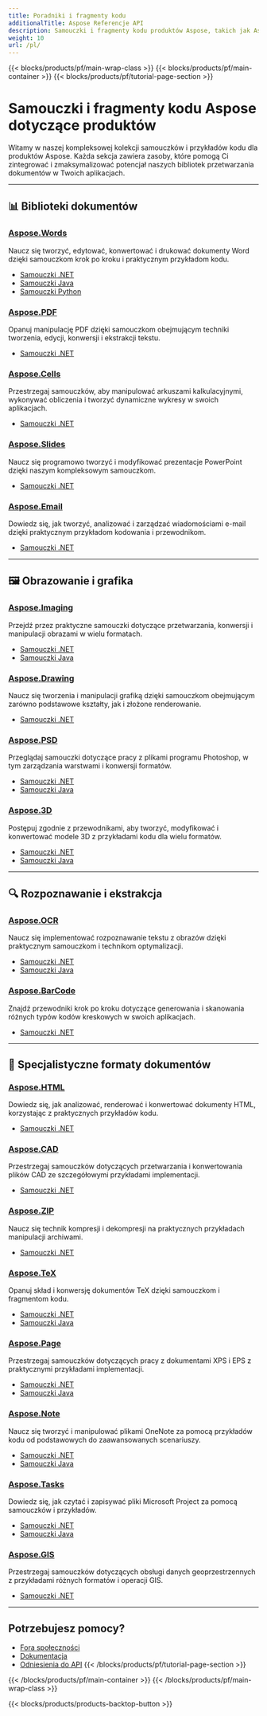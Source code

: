 ```yaml
---
title: Poradniki i fragmenty kodu
additionalTitle: Aspose Referencje API
description: Samouczki i fragmenty kodu produktów Aspose, takich jak Aspose.Words, Aspose.Cells, Aspose.PDF i inne produkty. Zawiera podstawowe i zaawansowane tutoriale dotyczące korzystania z produktów Aspose.
weight: 10
url: /pl/
---
```


{{< blocks/products/pf/main-wrap-class >}}
{{< blocks/products/pf/main-container >}}
{{< blocks/products/pf/tutorial-page-section >}}

# Samouczki i fragmenty kodu Aspose dotyczące produktów

Witamy w naszej kompleksowej kolekcji samouczków i przykładów kodu dla produktów Aspose. Każda sekcja zawiera zasoby, które pomogą Ci zintegrować i zmaksymalizować potencjał naszych bibliotek przetwarzania dokumentów w Twoich aplikacjach.

---

## 📊 Biblioteki dokumentów

### [Aspose.Words](./words/)
Naucz się tworzyć, edytować, konwertować i drukować dokumenty Word dzięki samouczkom krok po kroku i praktycznym przykładom kodu.
- [Samouczki .NET](./words/net/)
- [Samouczki Java](./words/java/)
- [Samouczki Python](./words/python-net/)

### [Aspose.PDF](./pdf/)
Opanuj manipulację PDF dzięki samouczkom obejmującym techniki tworzenia, edycji, konwersji i ekstrakcji tekstu.
- [Samouczki .NET](./pdf/net/)

### [Aspose.Cells](./cells/)
Przestrzegaj samouczków, aby manipulować arkuszami kalkulacyjnymi, wykonywać obliczenia i tworzyć dynamiczne wykresy w swoich aplikacjach.
- [Samouczki .NET](./cells/net/)

### [Aspose.Slides](./slides/)
Naucz się programowo tworzyć i modyfikować prezentacje PowerPoint dzięki naszym kompleksowym samouczkom.
- [Samouczki .NET](./slides/net/)

### [Aspose.Email](./email/)
Dowiedz się, jak tworzyć, analizować i zarządzać wiadomościami e-mail dzięki praktycznym przykładom kodowania i przewodnikom.
- [Samouczki .NET](./email/net/)

---

## 🖼️ Obrazowanie i grafika

### [Aspose.Imaging](./imaging/)
Przejdź przez praktyczne samouczki dotyczące przetwarzania, konwersji i manipulacji obrazami w wielu formatach.
- [Samouczki .NET](./imaging/net/)
- [Samouczki Java](./imaging/java/)

### [Aspose.Drawing](./drawing/)
Naucz się tworzenia i manipulacji grafiką dzięki samouczkom obejmującym zarówno podstawowe kształty, jak i złożone renderowanie.
- [Samouczki .NET](./drawing/net/)

### [Aspose.PSD](./psd/)
Przeglądaj samouczki dotyczące pracy z plikami programu Photoshop, w tym zarządzania warstwami i konwersji formatów.
- [Samouczki .NET](./psd/net/)
- [Samouczki Java](./psd/java/)

### [Aspose.3D](./3d/)
Postępuj zgodnie z przewodnikami, aby tworzyć, modyfikować i konwertować modele 3D z przykładami kodu dla wielu formatów.
- [Samouczki .NET](./3d/net/)
- [Samouczki Java](./3d/java/)

---

## 🔍 Rozpoznawanie i ekstrakcja

### [Aspose.OCR](./ocr/)
Naucz się implementować rozpoznawanie tekstu z obrazów dzięki praktycznym samouczkom i technikom optymalizacji.
- [Samouczki .NET](./ocr/net/)
- [Samouczki Java](./ocr/java/)

### [Aspose.BarCode](./barcode/)
Znajdź przewodniki krok po kroku dotyczące generowania i skanowania różnych typów kodów kreskowych w swoich aplikacjach.
- [Samouczki .NET](./barcode/net/)

---

## 📝 Specjalistyczne formaty dokumentów

### [Aspose.HTML](./html/)
Dowiedz się, jak analizować, renderować i konwertować dokumenty HTML, korzystając z praktycznych przykładów kodu.
- [Samouczki .NET](./html/net/)

### [Aspose.CAD](./cad/)
Przestrzegaj samouczków dotyczących przetwarzania i konwertowania plików CAD ze szczegółowymi przykładami implementacji.
- [Samouczki .NET](./cad/net/)

### [Aspose.ZIP](./zip/)
Naucz się technik kompresji i dekompresji na praktycznych przykładach manipulacji archiwami.
- [Samouczki .NET](./zip/net/)

### [Aspose.TeX](./tex/)
Opanuj skład i konwersję dokumentów TeX dzięki samouczkom i fragmentom kodu.
- [Samouczki .NET](./tex/net/)
- [Samouczki Java](./tex/java/)

### [Aspose.Page](./page/)
Przestrzegaj samouczków dotyczących pracy z dokumentami XPS i EPS z praktycznymi przykładami implementacji.
- [Samouczki .NET](./page/net/)
- [Samouczki Java](./page/java/)

### [Aspose.Note](./note/)
Naucz się tworzyć i manipulować plikami OneNote za pomocą przykładów kodu od podstawowych do zaawansowanych scenariuszy.
- [Samouczki .NET](./note/net/)
- [Samouczki Java](./note/java/)

### [Aspose.Tasks](./tasks/)
Dowiedz się, jak czytać i zapisywać pliki Microsoft Project za pomocą samouczków i przykładów.
- [Samouczki .NET](./tasks/net/)
- [Samouczki Java](./tasks/java/)

### [Aspose.GIS](./gis/)
Przestrzegaj samouczków dotyczących obsługi danych geoprzestrzennych z przykładami różnych formatów i operacji GIS.
- [Samouczki .NET](./gis/net/)

---

## Potrzebujesz pomocy?

- [Fora społeczności](https://forum.aspose.com/)
- [Dokumentacja](https://docs.aspose.com/)
- [Odniesienia do API](https://reference.aspose.com/)
{{< /blocks/products/pf/tutorial-page-section >}}

{{< /blocks/products/pf/main-container >}}
{{< /blocks/products/pf/main-wrap-class >}}

{{< blocks/products/products-backtop-button >}}
